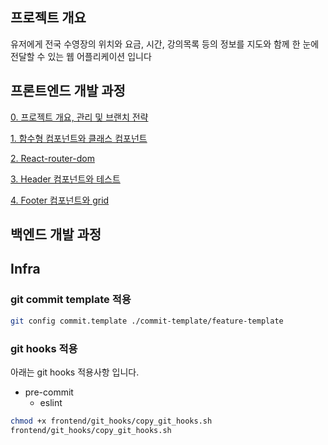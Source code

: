 ## 프로젝트 개요
유저에게 전국 수영장의 위치와 요금, 시간, 강의목록 등의 정보를 지도와 함께 한 눈에 전달할 수 있는 웹 어플리케이션 입니다


## 프론트엔드 개발 과정
[0. 프로젝트 개요, 관리 및 브랜치 전략](https://velog.io/@whow1101/0.-%ED%94%84%EB%A1%9C%EC%A0%9D%ED%8A%B8-%EA%B0%9C%EC%9A%94-%EA%B4%80%EB%A6%AC-%EB%B0%8F-%EB%B8%8C%EB%9E%9C%EC%B9%98-%EC%A0%84%EB%9E%B5)

[1. 함수형 컴포넌트와 클래스 컴포넌트](https://velog.io/@whow1101/1.-%ED%94%84%EB%A1%9C%EC%A0%9D%ED%8A%B8-%EC%8B%9C%EC%9E%91-React-%ED%95%A8%EC%88%98%ED%98%95-%EC%BB%B4%ED%8F%AC%EB%84%8C%ED%8A%B8%EC%99%80-%ED%81%B4%EB%9E%98%EC%8A%A4-%EC%BB%B4%ED%8F%AC%EB%84%8C%ED%8A%B8)

[2. React-router-dom](https://velog.io/@whow1101/2.-React-router-dom)

[3. Header 컴포넌트와 테스트](https://velog.io/@whow1101/3.-Header-%EC%BB%B4%ED%8F%AC%EB%84%8C%ED%8A%B8%EC%99%80-%ED%85%8C%EC%8A%A4%ED%8A%B8)

[4. Footer 컴포넌트와 grid](https://velog.io/@whow1101/4.-Footer-%EC%BB%B4%ED%8F%AC%EB%84%8C%ED%8A%B8%EC%99%80-grid)

## 백엔드 개발 과정

## Infra 
### git commit template 적용
``` bash
git config commit.template ./commit-template/feature-template
```

### git hooks 적용
아래는 git hooks 적용사항 입니다.
- pre-commit
    - eslint
``` bash
chmod +x frontend/git_hooks/copy_git_hooks.sh
frontend/git_hooks/copy_git_hooks.sh
```